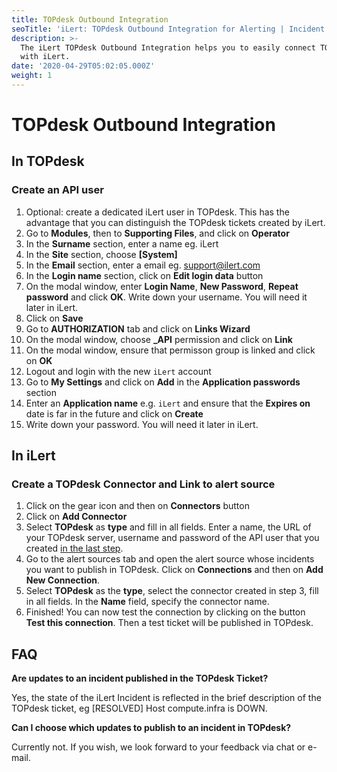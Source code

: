 ```yaml
---
title: TOPdesk Outbound Integration
seoTitle: 'iLert: TOPdesk Outbound Integration for Alerting | Incident Response | Uptime'
description: >-
  The iLert TOPdesk Outbound Integration helps you to easily connect TOPdesk
  with iLert.
date: '2020-04-29T05:02:05.000Z'
weight: 1
---
```


# TOPdesk Outbound Integration

## In TOPdesk <a id="in-topdesk"></a>

### Create an API user <a id="create-api-user"></a>

1. Optional: create a dedicated iLert user in TOPdesk. This has the advantage that you can distinguish the TOPdesk tickets created by iLert.
2. Go to **Modules**, then to **Supporting Files**, and click on **Operator**
3. In the **Surname** section, enter a name eg. iLert
4. In the **Site** section,  choose **\[System\]**
5. In the **Email** section, enter a email eg. support@ilert.com
6. In the **Login name** section, click on **Edit login data** button
7. On the modal window, enter **Login Name**, **New Password**, **Repeat password** and click **OK**. Write down your username. You will need it later in iLert.
8. Click on **Save**
9. Go to **AUTHORIZATION** tab and click on **Links Wizard**
10. On the modal window, choose **\_API** permission and click on **Link**
11. On the modal window, ensure that permisson group is linked and click on **OK**
12. Logout and login with the new `iLert` account
13. Go to **My Settings** and click on **Add** in the **Application passwords** section
14. Enter an **Application name** e.g. `iLert` and ensure that the **Expires on** date is far in the future and click on **Create** 
15. Write down your password. You will need it later in iLert.

## In iLert <a id="in-ilert"></a>

### Create a TOPdesk Connector and Link to alert source <a id="create-alarm-source"></a>

1. Click on the gear icon and then on **Connectors** button
2. Click on **Add Connector**
3. Select **TOPdesk** as **type** and fill in all fields. Enter a name, the URL of your TOPdesk server, username and password of the API user that you created [in the last step]().
4. Go to the alert sources tab and open the alert source whose incidents you want to publish in TOPdesk. Click on **Connections** and then on **Add New Connection**.
5. Select **TOPdesk** as the **type**, select the connector created in step 3, fill in all fields. In the **Name** field, specify the connector name.
6. Finished! You can now test the connection by clicking on the button **Test this connection**. Then a test ticket will be published in TOPdesk.

## FAQ <a id="faq"></a>

**Are updates to an incident published in the TOPdesk Ticket?**

Yes, the state of the iLert Incident is reflected in the brief description of the TOPdesk ticket, eg \[RESOLVED\] Host compute.infra is DOWN.

**Can I choose which updates to publish to an incident in TOPdesk?**

Currently not. If you wish, we look forward to your feedback via chat or e-mail.

